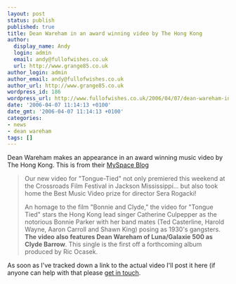 ```yaml
---
layout: post
status: publish
published: true
title: Dean Wareham in an award winning video by The Hong Kong
author:
  display_name: Andy
  login: admin
  email: andy@fullofwishes.co.uk
  url: http://www.grange85.co.uk
author_login: admin
author_email: andy@fullofwishes.co.uk
author_url: http://www.grange85.co.uk
wordpress_id: 186
wordpress_url: http://www.fullofwishes.co.uk/2006/04/07/dean-wareham-in-an-award-winning-video-by-the-hong-kong/
date: '2006-04-07 11:14:13 +0100'
date_gmt: '2006-04-07 11:14:13 +0100'
categories:
- news
- dean wareham
tags: []
---
```

<p>Dean Wareham makes an appearance in an award winning music video by <span class="removed_link" title="http://www.etherdrag.com/thehongkong/">The Hong Kong</span>. This is from their <a href="http://blog.myspace.com/index.cfm?fuseaction=blog.view&friendID=16996587&blogID=106109543&MyToken=5255e8d4-a2b3-4d8a-9414-123e54ba6448">MySpace Blog</a></p>
<blockquote><p>Our new video for "Tongue-Tied" not only premiered this weekend at the Crossroads Film Festival in Jackson Mississippi... but also took home the Best Music Video prize for director Sera Rogacki!</p>
<p>An homage to the film &quot;Bonnie and Clyde,&quot; the video for &quot;Tongue Tied&quot; stars the Hong Kong lead singer Catherine Culpepper as the notorious Bonnie Parker with her band mates (Ted Casterline, Harold Wayne, Aaron Carroll and Shawn King) posing as 1930's gangsters. <strong>The video also features Dean Wareham of Luna/Galaxie 500 as Clyde Barrow</strong>. This single is the first off a forthcoming album produced by Ric Ocasek.</p></blockquote>
<p>As soon as I've tracked down a link to the actual video I'll post it here (if anyone can help with that please <a href="http://www.grange85.co.uk/galaxie/index.php?article_id=127">get in touch</a>.</p>
